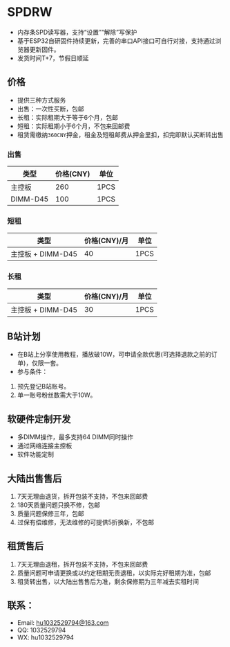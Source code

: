 # SPDRW

 - 内存条SPD读写器，支持“设置”“解除”写保护
 - 基于ESP32自研固件持续更新，完善的串口API接口可自行对接，支持通过浏览器更新固件。
 - 发货时间T+7，节假日顺延

## 价格 

 - 提供三种方式服务
 - 出售：一次性买断，包邮
 - 长租：实际租期大于等于6个月，包邮
 - 短租：实际租期小于6个月，不包来回邮费
 - 租赁需缴纳`360CNY`押金，租金及短租邮费从押金里扣，扣完即默认买断转出售
 
### 出售

|  类型   | 价格(CNY)  | 单位 |
|  ----  | ----  | ---- |
| 主控板  | 260 | 1PCS |
| DIMM-D45  | 100 | 1PCS |

### 短租

|  类型   | 价格(CNY)/月  | 单位 |
|  ----  | ----  | ---- |
| 主控板 + DIMM-D45 | 40| 1PCS |

### 长租

|  类型   | 价格(CNY)/月  | 单位 |
|  ----  | ----  | ---- |
| 主控板 + DIMM-D45 | 30| 1PCS |

## B站计划

 - 在B站上分享使用教程，播放破10W，可申请全款优惠(可选择退款之前的订单)，仅限一套。
 - 参与条件：
 1. 预先登记B站账号。
 2. 单一账号粉丝数需大于10W。

## 软硬件定制开发

 - 多DIMM操作，最多支持64 DIMM同时操作
 - 通过网络连接主控板
 - 软件功能定制

## 大陆出售售后

 1. 7天无理由退货，拆开包装不支持，不包来回邮费
 2. 180天质量问题只换不修，包邮
 3. 质量问题保修三年，包邮
 4. 过保有偿维修，无法维修的可提供5折换新，不包邮

## 租赁售后

 1. 7天无理由退租，拆开包装不支持，不包来回邮费
 2. 质量问题可申请更换或以约定租期无责退租，以实际完好租期为准，包邮
 4. 租赁转出售，以大陆出售售后为准，剩余保修期为三年减去实租时间

## 联系：
 - Email: hu1032529794@163.com
 - QQ: 1032529794
 - WX: hu1032529794
 
